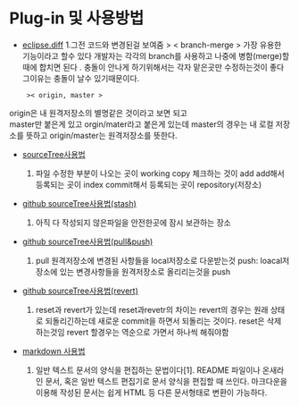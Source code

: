 Plug-in 및 사용방법
===

*  [eclipse.diff](http://mainia.tistory.com/1273)
    1.그전 코드와 변경된걸 보여줌
        > < branch-merge >
가장 유용한 기능이라고 할수 있다
개발자는 각각의 branch를 사용하고 나중에 병함(merge)할때에 합치면 된다 . 충돌이 안나게 하기위해서는 각자 맡은곳만 수정하는것이 좋다 그이유는 충돌이 날수 있기때문이다.

        >< origin, master >
origin은 내 원격저장소의 별명같은 것이라고 보면 되고  
master만  붙은게 있고 orgin/mater라고 붙은게 있는데 master의 경우는 내 로컬 저장소를 뜻하고 origin/master는 원격저장소를 뜻한다.


* [sourceTree사용법](https://www.evernote.com/shard/s3/sh/128acb97-d3c5-4eda-aa1b-c71ecd2f3a15/54a14ebd5d4ce7507bf78e5af640d0e9)
  1. 파일 수정한 부분이 나오는 곳이 working copy 체크하는 것이 add  add해서 등록되는 곳이 index  commit해서 등록되는 곳이 repository(저장소)
* [github sourceTree사용법(stash)](https://opentutorials.org/course/1492/8121)
  1. 아직 다 작성되지 않은파일을 안전한곳에 잠시 보관하는 장소

* [github sourceTree사용법(pull&push)](https://opentutorials.org/course/1492/8117)
  1. pull 원격저장소에 변경된 사항들을 local저장소로 다운받는것
push: loacal저장소에 있는 변경사항들을 원격저장소로 올리리는것을 push

* [github sourceTree사용법(revert)](https://opentutorials.org/course/1492/8044)
  1. reset과 revert가 있는데 reset과revetr의 차이는 revert의 경우는 원래 상태로 되돌리긴하는데 새로운 commit을 하면서 되돌리는 것이다. reset은 삭제 하는것임
revert 할경우는 역순으로 가면서 하나씩 해줘야함

* [markdown 사용법](https://www.evernote.com/shard/s3/sh/128acb97-d3c5-4eda-aa1b-c71ecd2f3a15/54a14ebd5d4ce7507bf78e5af640d0e9)
  1. 일반 텍스트 문서의 양식을 편집하는 문법이다[1]. README 파일이나 온새라인 문서, 혹은 일반 텍스트 편집기로 문서 양식을 편집할 때 쓰인다. 마크다운을 이용해 작성된 문서는 쉽게 HTML 등 다른 문서형태로 변환이 가능하다.
